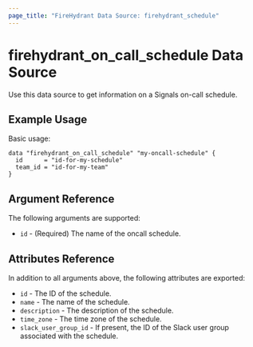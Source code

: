 ```yaml
---
page_title: "FireHydrant Data Source: firehydrant_schedule"
---
```


# firehydrant_on_call_schedule Data Source

Use this data source to get information on a Signals on-call schedule.

## Example Usage

Basic usage:
```hcl
data "firehydrant_on_call_schedule" "my-oncall-schedule" {
  id      = "id-for-my-schedule"
  team_id = "id-for-my-team"
}
```

## Argument Reference

The following arguments are supported:

* `id` - (Required) The name of the oncall schedule.

## Attributes Reference

In addition to all arguments above, the following attributes are exported:

* `id` - The ID of the schedule.
* `name` - The name of the schedule.
* `description` - The description of the schedule.
* `time_zone` - The time zone of the schedule.
* `slack_user_group_id` - If present, the ID of the Slack user group associated with the schedule.
